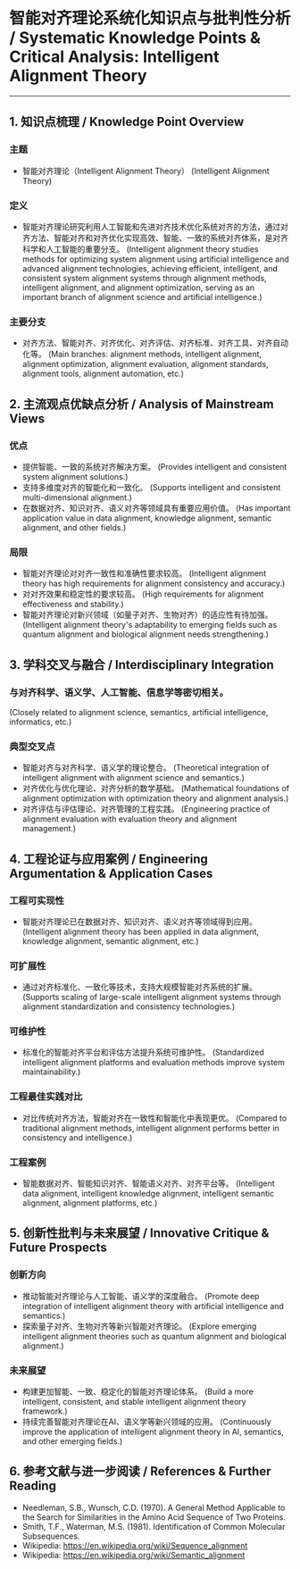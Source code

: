 # 智能对齐理论系统化知识点与批判性分析 / Systematic Knowledge Points & Critical Analysis: Intelligent Alignment Theory

---

## 1. 知识点梳理 / Knowledge Point Overview

### 主题
- 智能对齐理论（Intelligent Alignment Theory）
  (Intelligent Alignment Theory)

### 定义
- 智能对齐理论研究利用人工智能和先进对齐技术优化系统对齐的方法，通过对齐方法、智能对齐和对齐优化实现高效、智能、一致的系统对齐体系，是对齐科学和人工智能的重要分支。
  (Intelligent alignment theory studies methods for optimizing system alignment using artificial intelligence and advanced alignment technologies, achieving efficient, intelligent, and consistent system alignment systems through alignment methods, intelligent alignment, and alignment optimization, serving as an important branch of alignment science and artificial intelligence.)

### 主要分支
- 对齐方法、智能对齐、对齐优化、对齐评估、对齐标准、对齐工具、对齐自动化等。
  (Main branches: alignment methods, intelligent alignment, alignment optimization, alignment evaluation, alignment standards, alignment tools, alignment automation, etc.)

## 2. 主流观点优缺点分析 / Analysis of Mainstream Views

### 优点
- 提供智能、一致的系统对齐解决方案。
  (Provides intelligent and consistent system alignment solutions.)
- 支持多维度对齐的智能化和一致化。
  (Supports intelligent and consistent multi-dimensional alignment.)
- 在数据对齐、知识对齐、语义对齐等领域具有重要应用价值。
  (Has important application value in data alignment, knowledge alignment, semantic alignment, and other fields.)

### 局限
- 智能对齐理论对对齐一致性和准确性要求较高。
  (Intelligent alignment theory has high requirements for alignment consistency and accuracy.)
- 对对齐效果和稳定性的要求较高。
  (High requirements for alignment effectiveness and stability.)
- 智能对齐理论对新兴领域（如量子对齐、生物对齐）的适应性有待加强。
  (Intelligent alignment theory's adaptability to emerging fields such as quantum alignment and biological alignment needs strengthening.)

## 3. 学科交叉与融合 / Interdisciplinary Integration

### 与对齐科学、语义学、人工智能、信息学等密切相关。
  (Closely related to alignment science, semantics, artificial intelligence, informatics, etc.)

### 典型交叉点
- 智能对齐与对齐科学、语义学的理论整合。
  (Theoretical integration of intelligent alignment with alignment science and semantics.)
- 对齐优化与优化理论、对齐分析的数学基础。
  (Mathematical foundations of alignment optimization with optimization theory and alignment analysis.)
- 对齐评估与评估理论、对齐管理的工程实践。
  (Engineering practice of alignment evaluation with evaluation theory and alignment management.)

## 4. 工程论证与应用案例 / Engineering Argumentation & Application Cases

### 工程可实现性
- 智能对齐理论已在数据对齐、知识对齐、语义对齐等领域得到应用。
  (Intelligent alignment theory has been applied in data alignment, knowledge alignment, semantic alignment, etc.)

### 可扩展性
- 通过对齐标准化、一致化等技术，支持大规模智能对齐系统的扩展。
  (Supports scaling of large-scale intelligent alignment systems through alignment standardization and consistency technologies.)

### 可维护性
- 标准化的智能对齐平台和评估方法提升系统可维护性。
  (Standardized intelligent alignment platforms and evaluation methods improve system maintainability.)

### 工程最佳实践对比
- 对比传统对齐方法，智能对齐在一致性和智能化中表现更优。
  (Compared to traditional alignment methods, intelligent alignment performs better in consistency and intelligence.)

### 工程案例
- 智能数据对齐、智能知识对齐、智能语义对齐、对齐平台等。
  (Intelligent data alignment, intelligent knowledge alignment, intelligent semantic alignment, alignment platforms, etc.)

## 5. 创新性批判与未来展望 / Innovative Critique & Future Prospects

### 创新方向
- 推动智能对齐理论与人工智能、语义学的深度融合。
  (Promote deep integration of intelligent alignment theory with artificial intelligence and semantics.)
- 探索量子对齐、生物对齐等新兴智能对齐理论。
  (Explore emerging intelligent alignment theories such as quantum alignment and biological alignment.)

### 未来展望
- 构建更加智能、一致、稳定化的智能对齐理论体系。
  (Build a more intelligent, consistent, and stable intelligent alignment theory framework.)
- 持续完善智能对齐理论在AI、语义学等新兴领域的应用。
  (Continuously improve the application of intelligent alignment theory in AI, semantics, and other emerging fields.)

## 6. 参考文献与进一步阅读 / References & Further Reading

- Needleman, S.B., Wunsch, C.D. (1970). A General Method Applicable to the Search for Similarities in the Amino Acid Sequence of Two Proteins.
- Smith, T.F., Waterman, M.S. (1981). Identification of Common Molecular Subsequences.
- Wikipedia: <https://en.wikipedia.org/wiki/Sequence_alignment>
- Wikipedia: <https://en.wikipedia.org/wiki/Semantic_alignment> 